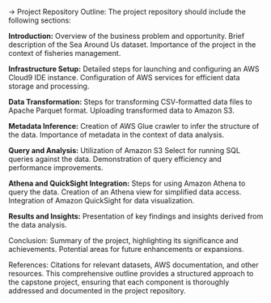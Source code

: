 -> Project Repository Outline:
The project repository should include the following sections:

**Introduction:**
Overview of the business problem and opportunity.
Brief description of the Sea Around Us dataset.
Importance of the project in the context of fisheries management.

**Infrastructure Setup:**
Detailed steps for launching and configuring an AWS Cloud9 IDE instance.
Configuration of AWS services for efficient data storage and processing.

**Data Transformation:**
Steps for transforming CSV-formatted data files to Apache Parquet format.
Uploading transformed data to Amazon S3.

**Metadata Inference:**
Creation of AWS Glue crawler to infer the structure of the data.
Importance of metadata in the context of data analysis.

**Query and Analysis:**
Utilization of Amazon S3 Select for running SQL queries against the data.
Demonstration of query efficiency and performance improvements.

**Athena and QuickSight Integration:**
Steps for using Amazon Athena to query the data.
Creation of an Athena view for simplified data access.
Integration of Amazon QuickSight for data visualization.

**Results and Insights:**
Presentation of key findings and insights derived from the data analysis.

Conclusion:
Summary of the project, highlighting its significance and achievements.
Potential areas for future enhancements or expansions.

References:
Citations for relevant datasets, AWS documentation, and other resources.
This comprehensive outline provides a structured approach to the capstone project, ensuring that each component is thoroughly addressed and documented in the project repository.




